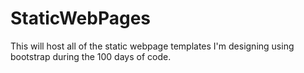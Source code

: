 # StaticWebPages

This will host all of the static webpage templates I'm designing using bootstrap during the 100 days of code.
